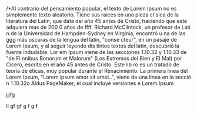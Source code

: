 /*Al contrario del pensamiento popular, el texto de Lorem 
Ipsum no es simplemente texto aleatorio. Tiene sus raices 
en una pieza cl´sica de la literatura del Latin, que data del 
año 45 antes de Cristo, haciendo que este adquiera mas de 200
0 años de ffff. Richard McClintock, un profesor de Lati
n de la Universidad de Hampden-Sydney en Virginia, encontró u
na de las ggg más oscuras de la lengua del latín, "conse
cteur", en un pasaje de Lorem Ipsum, y al seguir leyendo dis
tintos textos del latín, descubrió la fuente indudable. Lor
em Ipsum viene de las secciones 1.10.32 y 1.10.33 de "de Fi
nnibus Bonorum et Malorum" (Los Extremos del Bien y El Mal)
 por Cicero, escrito en el año 45 antes de Cristo. Este lib
 ro es un tratado de teoría de éticas, muy popular durante
  el Renacimiento. La primera linea del Lorem Ipsum, "Lorem
   ipsum amor sit amet..", viene de una linea en la secció
   n 1.10.32o Aldus PageMaker, el cual incluye versiones 
e Lorem Ipsum

jjjfg

ll 
gf
gf
g
f
g
f

